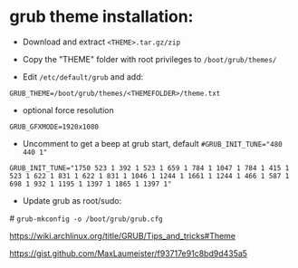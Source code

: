  
# grub theme installation:

- Download and extract `<THEME>.tar.gz/zip`

- Copy the "THEME" folder with root privileges to `/boot/grub/themes/`

- Edit `/etc/default/grub` and add:


`GRUB_THEME=/boot/grub/themes/<THEMEFOLDER>/theme.txt`

- optional force resolution

`GRUB_GFXMODE=1920x1080`

- Uncomment to get a beep at grub start,
default `#GRUB_INIT_TUNE="480 440 1"`

`GRUB_INIT_TUNE="1750 523 1 392 1 523 1 659 1 784 1 1047 1 784 1 415 1 523 1 622 1 831 1 622 1 831 1 1046 1 1244 1 1661 1 1244 1 466 1 587 1 698 1 932 1 1195 1 1397 1 1865 1 1397 1"`

- Update grub as root/sudo:

\# `grub-mkconfig -o /boot/grub/grub.cfg`


https://wiki.archlinux.org/title/GRUB/Tips_and_tricks#Theme


https://gist.github.com/MaxLaumeister/f93717e91c8bd9d435a5
